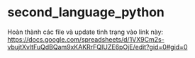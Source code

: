 # second_language_python
Hoàn thành các file và update tình trạng vào link này:
https://docs.google.com/spreadsheets/d/1VX9Cm2s-vbujtXvltFuQdBQam9xKAKRrFQIUZE6pOjE/edit?gid=0#gid=0

